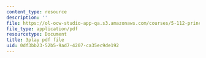 ```yaml
---
content_type: resource
description: ''
file: https://ol-ocw-studio-app-qa.s3.amazonaws.com/courses/5-112-principles-of-chemical-science-fall-2005/0df3bb2352b59ad74207ca35ec9de192_gb60YssaSmI.pdf
file_type: application/pdf
resourcetype: Document
title: 3play pdf file
uid: 0df3bb23-52b5-9ad7-4207-ca35ec9de192
---
```

